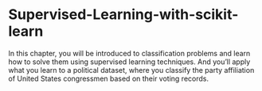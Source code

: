 # Supervised-Learning-with-scikit-learn
In this chapter, you will be introduced to classification problems and learn how to solve them using supervised learning techniques. And you’ll apply what you learn to a political dataset, where you classify the party affiliation of United States congressmen based on their voting records.
